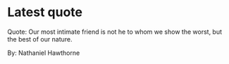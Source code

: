# Latest quote 

Quote: Our most intimate friend is not he to whom we show the worst, but the best of our nature. 

By: Nathaniel Hawthorne